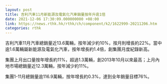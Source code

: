 ```yaml
---
layout: post
title: 吉利汽車11月新能源及電氣化汽車銷量按年升逾1倍
date: 2021-12-06 17:30:09.000000000 +08:00
link: https://news.rthk.hk/rthk/ch/component/k2/1622999-20211206.htm
categories: rthk
---
```


吉利汽車11月汽車總銷量近13.6萬輛，按年減少約10%，按月則增長約22%。當中逾1.6萬輛屬新能源及電氣化汽車，按年增長約1.4倍，創集團月度紀錄新高。

集團上月出口量按年增長約11%，超過1.3萬輛，創2013年10月以來最高；上月內地市場總銷量近12.3萬輛，按年減少約11%。

集團1-11月總銷量逾116.9萬輛，按年增長約0.3%，達到全年銷量目標76%。
